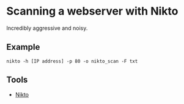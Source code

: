 # Scanning a webserver with Nikto

Incredibly aggressive and noisy.

## Example

    nikto -h [IP address] -p 80 -o nikto_scan -F txt

## Tools

* [Nikto](https://www.kali.org/tools/nikto/)

